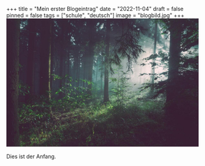 +++
title = "Mein erster Blogeintrag"
date = "2022-11-04"
draft = false
pinned = false
tags = ["schule", "deutsch"]
image = "blogbild.jpg"
+++
![](blogbild.jpg)

Dies ist der Anfang.